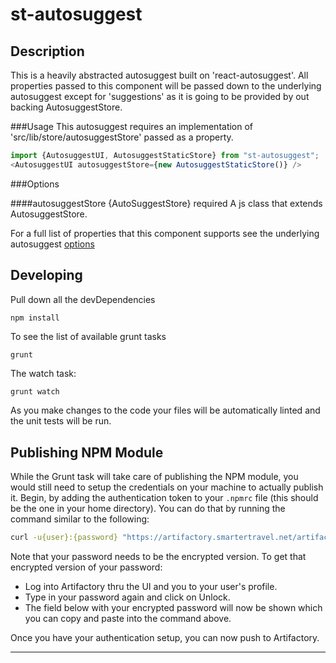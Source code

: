 # st-autosuggest

## Description
This is a heavily abstracted autosuggest built on 'react-autosuggest'. All properties passed to this component will be passed down to the underlying autosuggest except for 'suggestions' as it is going to be provided by out backing AutosuggestStore.

###Usage
This autosuggest requires an implementation of 'src/lib/store/autosuggestStore' passed as a property.

```js
import {AutosuggestUI, AutosuggestStaticStore} from "st-autosuggest";
<AutosuggestUI autosuggestStore={new AutosuggestStaticStore()} />
```

###Options

####autosuggestStore {AutoSuggestStore} required
A js class that extends AutosuggestStore.

For a full list of properties that this component supports see the underlying autosuggest [options](https://github.com/moroshko/react-autosuggest#options)

## Developing
Pull down all the devDependencies
```
npm install
```
To see the list of available grunt tasks
```
grunt
```

The watch task:
```bash
grunt watch
```
As you make changes to the code your files will be automatically linted and the unit tests will be run.

## Publishing NPM Module
While the Grunt task will take care of publishing the NPM module, you would still need to setup the credentials on your
machine to actually publish it. Begin, by adding the authentication token to your `.npmrc` file (this should be the one
in your home directory). You can do that by running the command similar to the following:

```bash
curl -u{user}:{password} "https://artifactory.smartertravel.net/artifactory/api/npm/auth" >> ~/.npmrc
```

Note that your password needs to be the encrypted version. To get that encrypted version of your password:
* Log into Artifactory thru the UI and you to your user's profile.
* Type in your password again and click on Unlock.
* The field below with your encrypted password will now be shown which you can copy and paste into the command above.

Once you have your authentication setup, you can now push to Artifactory.

---
